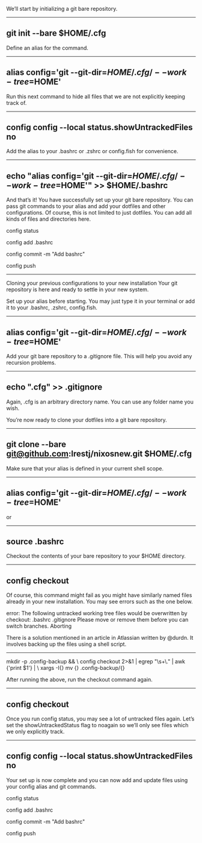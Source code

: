 We’ll start by initializing a git bare repository.

---------------------------------
git init --bare $HOME/.cfg
---------------------------------


Define an alias for the command.    

--------------------------------------------------------------------
alias config='git --git-dir=$HOME/.cfg/ --work-tree=$HOME'
--------------------------------------------------------------------


Run this next command to hide all files that we are not explicitly keeping track of.

---------------------------------------------------
config config --local status.showUntrackedFiles no
---------------------------------------------------


Add the alias to your .bashrc or .zshrc or config.fish for convenience.

-----------------------------------------------------------------------------------------------
echo "alias config='git --git-dir=$HOME/.cfg/ --work-tree=$HOME'" >> $HOME/.bashrc
-----------------------------------------------------------------------------------------------


And that’s it! You have successfully set up your git bare repository. You can pass git commands to your alias and add your dotfiles and other configurations. Of course, this is not limited to just dotfiles. You can add all kinds of files and directories here.

config status

config add .bashrc

config commit -m "Add bashrc"

config push

------------------------------------------------------------------------------------------------------------------------------------------------

Cloning your previous configurations to your new installation
Your git repository is here and ready to settle in your new system.

Set up your alias before starting. You may just type it in your terminal or add it to your .bashrc, .zshrc, config.fish.

----------------------------------------------------------------------
alias config='git --git-dir=$HOME/.cfg/ --work-tree=$HOME'
----------------------------------------------------------------------


Add your git bare repository to a .gitignore file. This will help you avoid any recursion problems.

----------------------------
echo ".cfg" >> .gitignore
----------------------------


Again, .cfg is an arbitrary directory name. You can use any folder name you wish.

You’re now ready to clone your dotfiles into a git bare repository.

-----------------------------------------------------------------
git clone --bare git@github.com:lrestj/nixosnew.git $HOME/.cfg
-----------------------------------------------------------------


Make sure that your alias is defined in your current shell scope.

--------------------------------------------------------------------
alias config='git --git-dir=$HOME/.cfg/ --work-tree=$HOME'
--------------------------------------------------------------------

or

----------------
source .bashrc
----------------


Checkout the contents of your bare repository to your $HOME directory.

-----------------
config checkout
-----------------


Of course, this command might fail as you might have similarly named files already in your new installation. You may see errors such as the one below.

error: The following untracked working tree files would be overwritten by checkout:
    .bashrc
    .gitignore
Please move or remove them before you can switch branches.
Aborting

There is a solution mentioned in an article in Atlassian written by @durdn. It involves backing up the files using a shell script.

--------------------------------------------------------------------
mkdir -p .config-backup && \\
config checkout 2>&1 | egrep "\\s+\\." | awk {'print $1'} | \\
xargs -I{} mv {} .config-backup/{}

After running the above, run the checkout command again.

------------------
config checkout
------------------


Once you run config status, you may see a lot of untracked files again. Let’s set the showUntrackedStatus flag to noagain so we’ll only see files which we only explicitly track.

------------------------------------------------------
config config --local status.showUntrackedFiles no
------------------------------------------------------


Your set up is now complete and you can now add and update files using your config alias and git commands.


config status

config add .bashrc

config commit -m "Add bashrc"

config push
